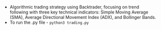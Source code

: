 - Algorithmic trading strategy using Backtrader, focusing on trend following with three key technical indicators: Simple Moving Average (SMA), Average Directional Movement Index (ADX), and Bollinger Bands.
- To run the .py file - `python3 trading.py`
